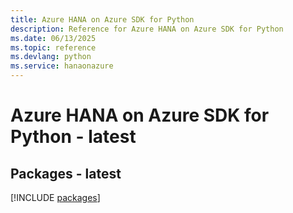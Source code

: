 ```yaml
---
title: Azure HANA on Azure SDK for Python
description: Reference for Azure HANA on Azure SDK for Python
ms.date: 06/13/2025
ms.topic: reference
ms.devlang: python
ms.service: hanaonazure
---
```

# Azure HANA on Azure SDK for Python - latest
## Packages - latest
[!INCLUDE [packages](hana-on-azure-index.md)]